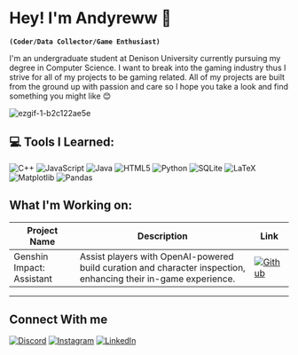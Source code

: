 # Hey! I'm Andyreww 👋
**`(Coder/Data Collector/Game Enthusiast)`**

I'm an undergraduate student at Denison University currently pursuing my degree in Computer Science. I want to break into the gaming industry thus I strive for all of my projects to be gaming related. All of my projects are built from the ground up with passion and care so I hope you take a look and find something you might like 😊

![ezgif-1-b2c122ae5e](https://github.com/Andyreww/Andyreww/assets/98863478/02019efd-88f1-444e-af7a-5b2709fff9f5)

## 💻 Tools I Learned:
![C++](https://img.shields.io/badge/c++-%2300599C.svg?style=for-the-badge&logo=c%2B%2B&logoColor=white) ![JavaScript](https://img.shields.io/badge/javascript-%23323330.svg?style=for-the-badge&logo=javascript&logoColor=%23F7DF1E) ![Java](https://img.shields.io/badge/java-%23ED8B00.svg?style=for-the-badge&logo=openjdk&logoColor=white) ![HTML5](https://img.shields.io/badge/html5-%23E34F26.svg?style=for-the-badge&logo=html5&logoColor=white) ![Python](https://img.shields.io/badge/python-3670A0?style=for-the-badge&logo=python&logoColor=ffdd54) ![SQLite](https://img.shields.io/badge/sqlite-%2307405e.svg?style=for-the-badge&logo=sqlite&logoColor=white) ![LaTeX](https://img.shields.io/badge/latex-%23008080.svg?style=for-the-badge&logo=latex&logoColor=white) ![Matplotlib](https://img.shields.io/badge/Matplotlib-%23ffffff.svg?style=for-the-badge&logo=Matplotlib&logoColor=black) ![Pandas](https://img.shields.io/badge/pandas-%23150458.svg?style=for-the-badge&logo=pandas&logoColor=white)

## What I'm Working on:

| Project Name | Description | Link |
|---|---|---|
| Genshin Impact: Assistant | Assist players with OpenAI-powered build curation and character inspection, enhancing their in-game experience. | [![Github](https://img.shields.io/github/stars/Andyreww/Genshin-Impact-Assistant?style=social)](https://github.com/Andyreww/Genshin-Impact-Assistant) |

---
## Connect With me
[![Discord](https://img.shields.io/badge/Discord-%237289DA.svg?logo=discord&logoColor=white)](https://discord.gg/andyreew) [![Instagram](https://img.shields.io/badge/Instagram-%23E4405F.svg?logo=Instagram&logoColor=white)](https://instagram.com/andyreeeww) [![LinkedIn](https://img.shields.io/badge/LinkedIn-%230077B5.svg?logo=linkedin&logoColor=white)](https://linkedin.com/in/andyrew) 
